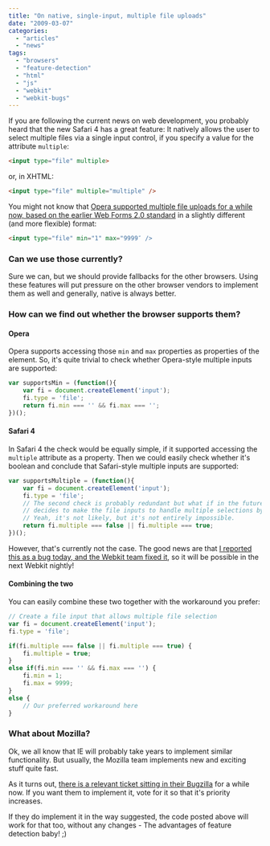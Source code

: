 ```yaml
---
title: "On native, single-input, multiple file uploads"
date: "2009-03-07"
categories:
  - "articles"
  - "news"
tags:
  - "browsers"
  - "feature-detection"
  - "html"
  - "js"
  - "webkit"
  - "webkit-bugs"
---
```


If you are following the current news on web development, you probably heard that the new Safari 4 has a great feature: It natively allows the user to select multiple files via a single input control, if you specify a value for the attribute `multiple`:

```html
<input type="file" multiple>
```

or, in XHTML:

```html
<input type="file" multiple="multiple" />
```

You might not know that [Opera supported multiple file uploads for a while now, based on the earlier Web Forms 2.0 standard](http://ajaxian.com/archives/input-typefile-multiple-now-in-a-real-browser#comment-271852) in a slightly different (and more flexible) format:

```html
<input type="file" min="1" max="9999″ />
```

### Can we use those currently?

Sure we can, but we should provide fallbacks for the other browsers. Using these features will put pressure on the other browser vendors to implement them as well and generally, native is always better.

### How can we find out whether the browser supports them?

#### Opera

Opera supports accessing those `min` and `max` properties as properties of the element. So, it's quite trivial to check whether Opera-style multiple inputs are supported:

```js
var supportsMin = (function(){
	var fi = document.createElement('input');
	fi.type = 'file';
	return fi.min === '' && fi.max === '';
})();
```

#### Safari 4

In Safari 4 the check would be equally simple, if it supported accessing the `multiple` attribute as a property. Then we could easily check whether it's boolean and conclude that Safari-style multiple inputs are supported:

```js
var supportsMultiple = (function(){
	var fi = document.createElement('input');
	fi.type = 'file';
	// The second check is probably redundant but what if in the future an implementor
	// decides to make the file inputs to handle multiple selections by default?
	// Yeah, it's not likely, but it's not entirely impossible.
	return fi.multiple === false || fi.multiple === true;
})();
```

However, that's currently not the case. The good news are that [I reported this as a bug today, and the Webkit team fixed it](https://bugs.webkit.org/show_bug.cgi?id=24444), so it will be possible in the next Webkit nightly!

#### Combining the two

You can easily combine these two together with the workaround you prefer:

```js
// Create a file input that allows multiple file selection
var fi = document.createElement('input');
fi.type = 'file';

if(fi.multiple === false || fi.multiple === true) {
	fi.multiple = true;
}
else if(fi.min === '' && fi.max === '') {
	fi.min = 1;
	fi.max = 9999;
}
else {
	// Our preferred workaround here
}
```

### What about Mozilla?

Ok, we all know that IE will probably take years to implement similar functionality. But usually, the Mozilla team implements new and exciting stuff quite fast.

As it turns out, [there is a relevant ticket sitting in their Bugzilla](https://bugzilla.mozilla.org/show_bug.cgi?id=63687) for a while now. If you want them to implement it, vote for it so that it's priority increases.

If they do implement it in the way suggested, the code posted above will work for that too, without any changes - The advantages of feature detection baby! ;)
